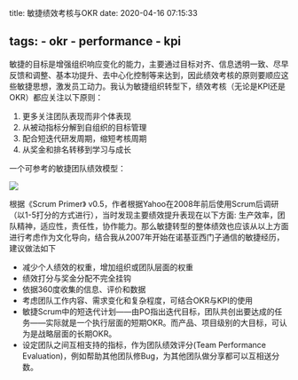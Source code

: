title: 敏捷绩效考核与OKR
date: 2020-04-16 07:15:33

tags:
	- okr
	- performance
	- kpi
---

敏捷的目标是增强组织响应变化的能力，主要通过目标对齐、信息透明一致、尽早反馈和调整、基本功提升、去中心化控制等来达到，因此绩效考核的原则要顺应这些敏捷思想，激发员工动力。我认为敏捷组织转型下，绩效考核（无论是KPI还是OKR）都应关注以下原则：

1. 更多关注团队表现而非个体表现
2. 从被动指标分解到自组织的目标管理
3. 配合短迭代研发周期，缩短考核周期
4. 从奖金和排名转移到学习与成长


一个可参考的敏捷团队绩效模型：

![](https://www.uperform.cn/wp-content/uploads/2020/04/agile-okr-performance.png)





根据《Scrum Primer》 v0.5，作者根据Yahoo在2008年前后使用Scrum后调研（以1-5打分的方式进行），当时发现主要绩效提升表现在以下方面:  生产效率，团队精神，适应性，责任性，协作能力。那么敏捷转型的整体绩效也应该从以上方面进行考虑作为文化导向，结合我从2007年开始在诺基亚西门子通信的敏捷经历，建议做法如下

- 减少个人绩效的权重，增加组织或团队层面的权重
- 绩效打分与奖金分配不完全挂钩
- 依据360度收集的信息、评价和数据
- 考虑团队工作内容、需求变化和复杂程度，可结合OKR与KPI的使用
- 敏捷Scrum中的短迭代计划——由PO指出迭代目标，团队共创出要达成的任务——实际就是一个执行层面的短期OKR。而产品、项目级别的大目标，可认为是战略层面的长期OKR。
- 设定团队之间互相支持的指标，作为团队绩效评分(Team Performance Evaluation)，例如帮助其他团队修Bug，为其他团队做分享都可以互相送分数。

